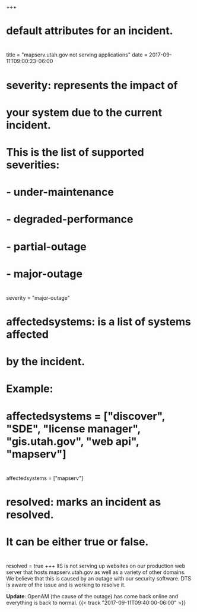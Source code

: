 +++
# default attributes for an incident.
#
title = "mapserv.utah.gov not serving applications"
date = 2017-09-11T09:00:23-06:00

# severity: represents the impact of
# your system due to the current incident.
# This is the list of supported severities:
#
# - under-maintenance
# - degraded-performance
# - partial-outage
# - major-outage
#
severity = "major-outage"

# affectedsystems: is a list of systems affected
# by the incident.
# Example:
# affectedsystems = ["discover", "SDE", "license manager", "gis.utah.gov", "web api", "mapserv"]
#
affectedsystems = ["mapserv"]

# resolved: marks an incident as resolved.
# It can be either true or false.
#
resolved = true
+++
IIS is not serving up websites on our production web server that hosts mapserv.utah.gov as well as a variety of other domains. We believe that this is caused by an outage with our security software. DTS is aware of the issue and is working to resolve it.

**Update**: OpenAM (the cause of the outage) has come back online and everything is back to normal. {{< track "2017-09-11T09:40:00-06:00" >}}
